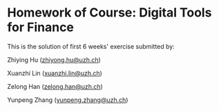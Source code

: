 # Homework of Course: Digital Tools for Finance 

This is the solution of first 6 weeks' exercise submitted by: 

Zhiying Hu (zhiyong.hu@uzh.ch) 

Xuanzhi Lin (xuanzhi.lin@uzh.ch)

Zelong Han (zelong.han@uzh.ch)

Yunpeng Zhang (yunpeng.zhang@uzh.ch) 
